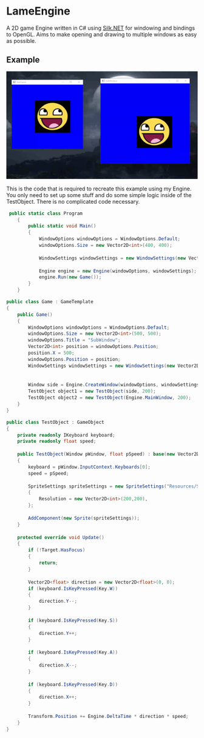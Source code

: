 # LameEngine
A 2D game Engine written in C# using [Silk.NET](https://github.com/dotnet/Silk.NET) for windowing and bindings to OpenGL. Aims to make opening and drawing to multiple windows as easy as possible.

## Example
![Example](ShowCase/demo1.gif)

This is the code that is required to recreate this example using my Engine.
You only need to set up some stuff and do some simple logic inside of the TestObject. 
There is no complicated code necessary.

```cs
 public static class Program
    {
        public static void Main()
        {
            WindowOptions windowOptions = WindowOptions.Default;
            windowOptions.Size = new Vector2D<int>(400, 400);
      
            WindowSettings windowSettings = new WindowSettings(new Vector2D<int>(400, 400));

            Engine engine = new Engine(windowOptions, windowSettings);
            engine.Run(new Game());
        }
    }
```

```cs
public class Game : GameTemplate
{
    public Game()
    {
        WindowOptions windowOptions = WindowOptions.Default;
        windowOptions.Size = new Vector2D<int>(500, 500);
        windowOptions.Title = "SubWindow";
        Vector2D<int> position = windowOptions.Position;
        position.X = 500;
        windowOptions.Position = position; 
        WindowSettings windowSettings = new WindowSettings(new Vector2D<int>(500, 500));


        Window side = Engine.CreateWindow(windowOptions, windowSettings);
        TestObject object1 = new TestObject(side, 200);
        TestObject object2 = new TestObject(Engine.MainWindow, 200);
    }
}
```

```cs
public class TestObject : GameObject
{
    private readonly IKeyboard keyboard;
    private readonly float speed;
    
    public TestObject(Window pWindow, float pSpeed) : base(new Vector2D<float>(200, 200), pTarget: pWindow)
    {
        keyboard = pWindow.InputContext.Keyboards[0];
        speed = pSpeed;
        
        SpriteSettings spriteSettings = new SpriteSettings("Resources/Sprites/awesomeface.png")
        {
            Resolution = new Vector2D<int>(200,200),
        };

        AddComponent(new Sprite(spriteSettings));
    }

    protected override void Update()
    {
        if (!Target.HasFocus)
        {
            return;
        }
        
        Vector2D<float> direction = new Vector2D<float>(0, 0);
        if (keyboard.IsKeyPressed(Key.W))
        {
            direction.Y--;
        }

        if (keyboard.IsKeyPressed(Key.S))
        {
            direction.Y++;
        }

        if (keyboard.IsKeyPressed(Key.A))
        {
            direction.X--;
        }

        if (keyboard.IsKeyPressed(Key.D))
        {
            direction.X++;
        }

        Transform.Position += Engine.DeltaTime * direction * speed;
    }
}
```


